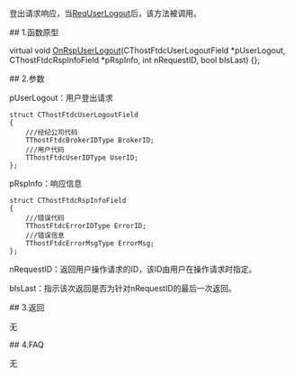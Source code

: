 <p>登出请求响应，当<a href="../../CTHOSTFTDCMDAPI/REQUSERLOGOUT/">ReqUserLogout</a>后，该方法被调用。</p>
<span class="anchor" id="f50a4ced-4465-4e37-8d5d-d4bf5b951dd7"></span>
## 1.函数原型
<p>virtual void <a href="../../../JYJK/CTHOSTFTDCTRADERAPI/ONRSPUSERLOGOUT/">OnRspUserLogout</a>(CThostFtdcUserLogoutField *pUserLogout, CThostFtdcRspInfoField *pRspInfo, int nRequestID, bool bIsLast) {};</p>
<span class="anchor" id="0cc0f5aa-7046-47a1-bf9f-1a9b94ca7cdb"></span>
## 2.参数
<p>pUserLogout：用户登出请求</p>
<pre><code>struct CThostFtdcUserLogoutField
{
    ///经纪公司代码
    TThostFtdcBrokerIDType BrokerID;
    ///用户代码
    TThostFtdcUserIDType UserID;
};
</code></pre>
<p>pRspInfo：响应信息</p>
<pre><code>struct CThostFtdcRspInfoField
{
    ///错误代码
    TThostFtdcErrorIDType ErrorID;
    ///错误信息
    TThostFtdcErrorMsgType ErrorMsg;
};
</code></pre>
<p>nRequestID：返回用户操作请求的ID，该ID由用户在操作请求时指定。</p>
<p>bIsLast：指示该次返回是否为针对nRequestID的最后一次返回。</p>
<span class="anchor" id="718813e0-c6da-4573-b3b6-2049968c63f5"></span>
## 3.返回
<p>无</p>
<span class="anchor" id="6782e90e-af13-47f8-80ad-5031cc97dceb"></span>
## 4.FAQ
<p>无</p>
